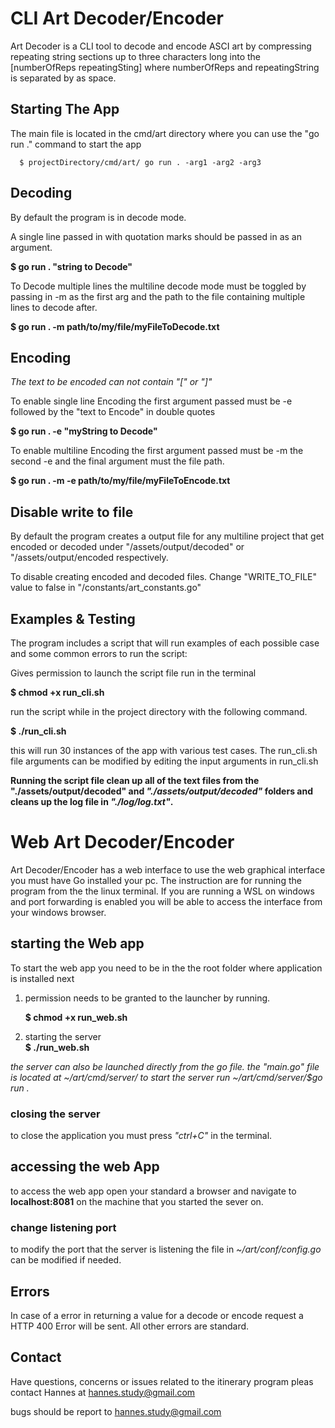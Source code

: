 # CLI Art Decoder/Encoder

Art Decoder is a CLI tool to decode and encode ASCI art by compressing repeating string sections up to three characters long into the [numberOfReps repeatingSting] where numberOfReps and repeatingString is separated by as space.

## Starting The App

The main file is located in the cmd/art directory where you can use the "go run ." command to start the app

      $ projectDirectory/cmd/art/ go run . -arg1 -arg2 -arg3

## Decoding

By default the program is in decode mode.

A single line passed in with quotation marks should be passed in as an argument.

**$ go run . "string to Decode"**

To Decode multiple lines the multiline decode mode must be toggled by passing in -m as the first arg and the path to the file containing multiple lines to decode after.

**$ go run . -m path/to/my/file/myFileToDecode.txt**

## Encoding

*The text to be encoded can not contain "[" or "]"*

To enable single line Encoding the first argument passed must be  -e  followed by the "text to Encode" in double quotes

**$ go run . -e "myString to Decode"**

To enable multiline Encoding the first argument passed must be -m the second -e and the final argument must the file path.

**$ go run . -m  -e path/to/my/file/myFileToEncode.txt**

## Disable write to file

By default the program creates a output file for any multiline project that get encoded or decoded under "/assets/output/decoded" or "/assets/output/encoded respectively.

To disable creating encoded and decoded files. Change "WRITE_TO_FILE" value to false in "/constants/art_constants.go"

## Examples & Testing

The program includes a script that will run examples of each possible case and some common errors
to run the script:

Gives permission to launch the script file run in the terminal

**$ chmod +x run_cli.sh**

run the script while in the project directory with the following command.

**$ ./run_cli.sh**

this will run 30 instances of the app with various test cases. The run_cli.sh file arguments can be modified by editing the input arguments in run_cli.sh

**Running the script file clean up all of the text files from the "./assets/output/decoded" and *"./assets/output/decoded"* folders and cleans up the log file in *"./log/log.txt"*.**

# Web Art Decoder/Encoder 

Art Decoder/Encoder has a web interface to use the web graphical interface you must have Go installed your pc. The instruction are for running the program from the the linux terminal. If you are running a WSL on windows and port forwarding is enabled you will be able to access the interface from your windows browser.

## starting the Web app

To start the web app you need to be in the the root folder where application is installed next

1) permission needs to be granted to the launcher by running.

      **$ chmod +x run_web.sh**

2) starting the server  
      **$ ./run_web.sh**

 *the server can also be launched directly from the go file. the "main.go" file is located at ~/art/cmd/server/ to start the server run ~/art/cmd/server/$go run .*

### closing the server

to close the application you must press *"ctrl+C"* in the terminal.

## accessing the web App

to access the web app open your standard a browser and navigate to  **localhost:8081** on the machine that you started the sever on.

### change listening port

to modify the port that the server is listening the file in *~/art/conf/config.go* can be modified if needed.

## Errors

In case of a error in returning a value for a decode or encode request a HTTP 400 Error will be sent. All other errors are standard.

## Contact

Have questions, concerns or issues related to the itinerary program pleas contact Hannes at  hannes.study@gmail.com

bugs should be report to hannes.study@gmail.com